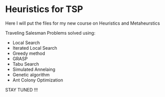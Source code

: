 # Heuristics for TSP
Here I will put the files for my new course on Heuristics and Metaheurstics

Traveling Salesman Problems solved using:

- Local Search
- Iterated Local Search
- Greedy method
- GRASP
- Tabu Search
- Simulated Annelaing
- Genetic algorithm
- Ant Colony Optimization

STAY TUNED !!!
